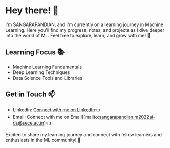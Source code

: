# Hey there! 👋

I'm SANGARAPANDIAN, and I'm currently on a learning journey in Machine Learning. Here you'll find my progress, notes, and projects as I dive deeper into the world of ML. Feel free to explore, learn, and grow with me! 🚀

## Learning Focus 📚
- Machine Learning Fundamentals
- Deep Learning Techniques
- Data Science Tools and Libraries


## Get in Touch 📫
- LinkedIn: [Connect with me on LinkedIn](https://www.linkedin.com/in/sangarapandian-m-ai-ds-260b55259)👈
- Email: Connect with me on Email](mailto:sangarapandian.m2022ai-ds@sece.ac.in)👈

Excited to share my learning journey and connect with fellow learners and enthusiasts in the ML community! 🌟
